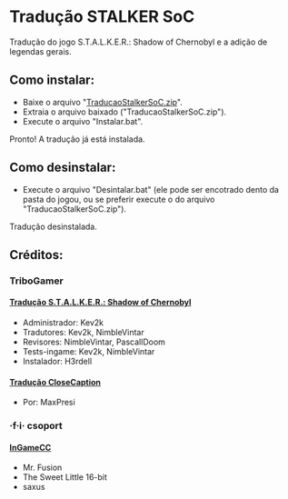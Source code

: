 # Tradução STALKER SoC
Tradução do jogo S.T.A.L.K.E.R.: Shadow of Chernobyl e a adição de legendas gerais.

## Como instalar:
* Baixe o arquivo "[TraducaoStalkerSoC.zip](https://github.com/KaioHSG/TraducaoStalkerSoC/releases)".
* Extraia o arquivo baixado ("TraducaoStalkerSoC.zip").
* Execute o arquivo "Instalar.bat".

Pronto! A tradução já está instalada.

## Como desinstalar:
* Execute o arquivo "Desintalar.bat" (ele pode ser encotrado dento da pasta do jogou, ou se preferir execute o do arquivo "TraducaoStalkerSoC.zip").

Tradução desinstalada.

## Créditos:
### TriboGamer
#### [Tradução S.T.A.L.K.E.R.: Shadow of Chernobyl](https://tribogamer.com/traducoes/404_traducao-do-s-t-a-l-k-e-r-shadow-of-chernobyl-para-portugues-do-brasil.html)

* Administrador: Kev2k
* Tradutores: Kev2k, NimbleVintar
* Revisores: NimbleVintar, PascallDoom
* Tests-ingame: Kev2k, NimbleVintar
* Instalador:  H3rdell

#### [Tradução CloseCaption](https://tribogamer.com/downloads/1818_baixar-closecaption-e-legendas-ingame-pt-br-s-t-a-l-k-e-r-shadow-of-chernobyl.html)

* Por: MaxPresi

### ·f·i· csoport
#### [InGameCC](http://stalker.kincsvadasz.hu)

*  Mr. Fusion
* The Sweet Little 16-bit
* saxus
